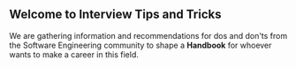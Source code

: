 ## Welcome to Interview Tips and Tricks

We are gathering information and recommendations for dos and don'ts from the Software Engineering community to shape a **Handbook** for whoever wants to make a career in this field.
